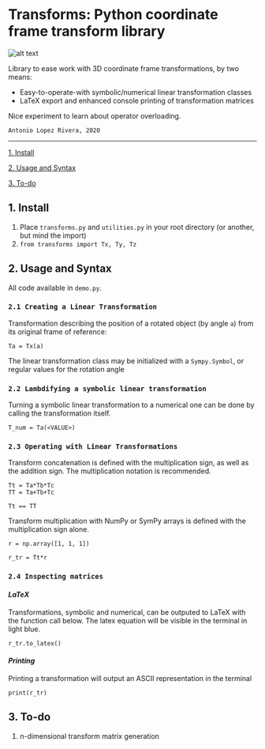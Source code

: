# Transforms: Python coordinate frame transform library

![alt text](tests/coverage/coverage.svg ".coverage available in tests/coverage/")

Library to ease work with 3D coordinate frame transformations, by two means:
- Easy-to-operate-with symbolic/numerical linear transformation classes
- LaTeX export and enhanced console printing of transformation matrices

Nice experiment to learn about operator overloading.

`Antonio Lopez Rivera, 2020`

---

[ 1. Install ](#1-install)

[ 2. Usage and Syntax ](#2-usage-and-syntax)

[ 3. To-do ](#3-to-do)

## 1. Install

1. Place `transforms.py` and `utilities.py` in your root directory (or another, but mind the import)
2. `from transforms import Tx, Ty, Tz`

## 2. Usage and Syntax

All code available in `demo.py`.

### `2.1 Creating a Linear Transformation`

Transformation describing the position of a rotated object (by angle `a`) from its original frame of reference:

    Ta = Tx(a)
    
The linear transformation class may be initialized with a `Sympy.Symbol`, or regular values for the rotation angle

### `2.2 Lambdifying a symbolic linear transformation`

Turning a symbolic linear transformation to a numerical one can be done by calling the transformation itself.

    T_num = Ta(<VALUE>)

### `2.3 Operating with Linear Transformations`

Transform concatenation is defined with the multiplication sign, as well as the addition sign. The multiplication notation is recommended.

    Tt = Ta*Tb*Tc
    TT = Ta+Tb+Tc
    
    Tt == TT
    
Transform multiplication with NumPy or SymPy arrays is defined with the multiplication sign alone.

    r = np.array([1, 1, 1])
    
    r_tr = Tt*r
    
### `2.4 Inspecting matrices`

#### _LaTeX_

Transformations, symbolic and numerical, can be outputed to LaTeX with the function call below. The latex equation will be visible in the terminal in light blue.

    r_tr.to_latex()

#### _Printing_

Printing a transformation will output an ASCII representation in the terminal

    print(r_tr)

## 3. To-do

1. n-dimensional transform matrix generation
